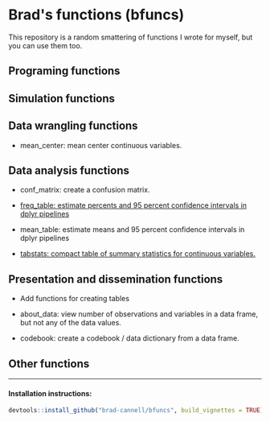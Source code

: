 # Brad's functions (bfuncs)

This repository is a random smattering of functions I wrote for myself, but you can use them too.

<!-- Need to make help vignettes and link to them below -->

## Programing functions

## Simulation functions

## Data wrangling functions

* mean_center: mean center continuous variables.

## Data analysis functions

* conf_matrix: create a confusion matrix.

* [freq_table: estimate percents and 95 percent confidence intervals in dplyr pipelines](https://rawgit.com/brad-cannell/bfuncs/master/inst/doc/Frequency_Tables.html)

* mean_table: estimate means and 95 percent confidence intervals in dplyr pipelines

* [tabstats: compact table of summary statistics for continuous variables.](https://rawgit.com/brad-cannell/bfuncs/master/inst/doc/Using_tabstat_with_dplyr.html)

## Presentation and dissemination functions

* Add functions for creating tables

* about_data: view number of observations and variables in a data frame, but not any of the data values.

* codebook: create a codebook / data dictionary from a data frame.

## Other functions

-------------------------------------------------------------------------------

#### Installation instructions:

``` r
devtools::install_github("brad-cannell/bfuncs", build_vignettes = TRUE)
```
